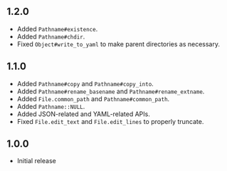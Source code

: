 ## 1.2.0

* Added `Pathname#existence`.
* Added `Pathname#chdir`.
* Fixed `Object#write_to_yaml` to make parent directories as necessary.

## 1.1.0

* Added `Pathname#copy` and `Pathname#copy_into`.
* Added `Pathname#rename_basename` and `Pathname#rename_extname`.
* Added `File.common_path` and `Pathname#common_path`.
* Added `Pathname::NULL`.
* Added JSON-related and YAML-related APIs.
* Fixed `File.edit_text` and `File.edit_lines` to properly truncate.

## 1.0.0

* Initial release
